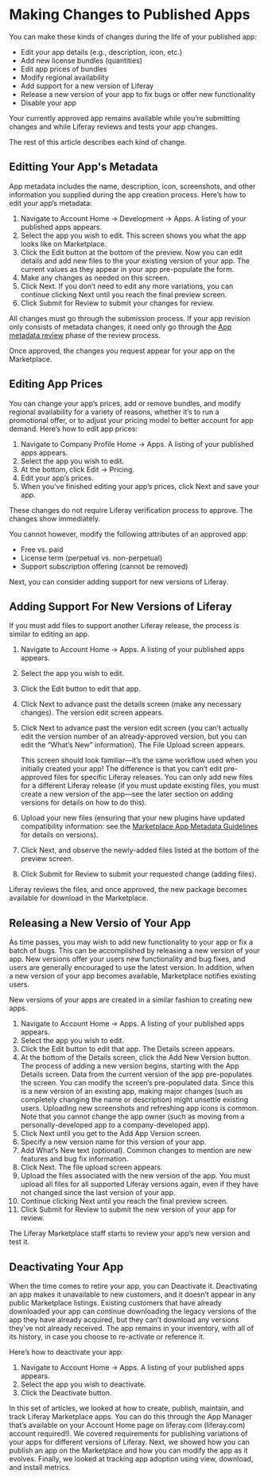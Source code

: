 # Making Changes to Published Apps

You can make these kinds of changes during the life of your published app:

* Edit your app details (e.g., description, icon, etc.)
* Add new license bundles (quantities)
* Edit app prices of bundles
* Modify regional availability
* Add support for a new version of Liferay
* Release a new version of your app to fix bugs or offer new functionality
* Disable your app

Your currently approved app remains available while you’re submitting changes and while Liferay reviews and tests your app changes.

The rest of this article describes each kind of change.

## Editting Your App's Metadata

App metadata includes the name, description, icon, screenshots, and other information you supplied during the app creation process. Here’s how to edit your app’s metadata:

1. Navigate to Account Home → Development → Apps. A listing of your published apps appears.
1. Select the app you wish to edit. This screen shows you what the app looks like on Marketplace.
1. Click the Edit button at the bottom of the preview. Now you can edit details and add new files to the your existing version of your app. The current values as they appear in your app pre-populate the form.
1. Make any changes as needed on this screen.
1. Click Next. If you don’t need to edit any more variations, you can continue clicking Next until you reach the final preview screen.
1. Click Submit for Review to submit your changes for review.

All changes must go through the submission process. If your app revision only consists of metadata changes, it need only go through the [App metadata review](../understanding-the-app-review-process.md) phase of the review process.

Once approved, the changes you request appear for your app on the Marketplace.

## Editing App Prices

You can change your app’s prices, add or remove bundles, and modify regional availability for a variety of reasons, whether it’s to run a promotional offer, or to adjust your pricing model to better account for app demand. Here’s how to edit app prices:

1. Navigate to Company Profile Home → Apps. A listing of your published apps appears.
1. Select the app you wish to edit.
1. At the bottom, click Edit → Pricing.
1. Edit your app’s prices.
1. When you’ve finished editing your app’s prices, click Next and save your app.

These changes do not require Liferay verification process to approve. The changes show immediately.

You cannot however, modify the following attributes of an approved app:

* Free vs. paid
* License term (perpetual vs. non-perpetual)
* Support subscription offering (cannot be removed)

Next, you can consider adding support for new versions of Liferay.

## Adding Support For New Versions of Liferay

If you must add files to support another Liferay release, the process is similar to editing an app.

1. Navigate to Account Home → Apps. A listing of your published apps appears.
1. Select the app you wish to edit.
1. Click the Edit button to edit that app.
1. Click Next to advance past the details screen (make any necessary changes). The version edit screen appears.
1. Click Next to advance past the version edit screen (you can’t actually edit the version number of an already-approved version, but you can edit the “What’s New” information). The File Upload screen appears.
   
    This screen should look familiar—it’s the same workflow used when you initially created your app! The difference is that you can’t edit pre-approved files for specific Liferay releases. You can only add new files for a different Liferay release (if you must update existing files, you must create a new version of the app—see the later section on adding versions for details on how to do this).
1. Upload your new files (ensuring that your new plugins have updated compatibility information: see the [Marketplace App Metadata Guidelines](../preparing-your-app.md) for details on versions).
1. Click Next, and observe the newly-added files listed at the bottom of the preview screen.
1. Click Submit for Review to submit your requested change (adding files).

Liferay reviews the files, and once approved, the new package becomes available for download in the Marketplace.

## Releasing a New Versio of Your App

As time passes, you may wish to add new functionality to your app or fix a batch of bugs. This can be accomplished by releasing a new version of your app. New versions offer your users new functionality and bug fixes, and users are generally encouraged to use the latest version. In addition, when a new version of your app becomes available, Marketplace notifies existing users.

New versions of your apps are created in a similar fashion to creating new apps.

1. Navigate to Account Home → Apps. A listing of your published apps appears.
1. Select the app you wish to edit.
1. Click the Edit button to edit that app. The Details screen appears.
1. At the bottom of the Details screen, click the Add New Version button. The process of adding a new version begins, starting with the App Details screen. Data from the current version of the app pre-populates the screen.
    You can modify the screen’s pre-populated data. Since this is a new version of an existing app, making major changes (such as completely changing the name or description) might unsettle existing users. Uploading new screenshots and refreshing app icons is common. Note that you cannot change the app owner (such as moving from a personally-developed app to a company-developed app).
1. Click Next until you get to the Add App Version screen.
1. Specify a new version name for this version of your app.
1. Add What’s New text (optional). Common changes to mention are new features and bug fix information.
1. Click Next. The file upload screen appears.
1. Upload the files associated with the new version of the app. You must upload all files for all supported Liferay versions again, even if they have not changed since the last version of your app.
1. Continue clicking Next until you reach the final preview screen.
1. Click Submit for Review to submit the new version of your app for review.
   
The Liferay Marketplace staff starts to review your app’s new version and test it.

## Deactivating Your App

When the time comes to retire your app, you can Deactivate it. Deactivating an app makes it unavailable to new customers, and it doesn’t appear in any public Marketplace listings. Existing customers that have already downloaded your app can continue downloading the legacy versions of the app they have already acquired, but they can’t download any versions they’ve not already received. The app remains in your inventory, with all of its history, in case you choose to re-activate or reference it.

Here’s how to deactivate your app:

1. Navigate to Account Home → Apps. A listing of your published apps appears.
1. Select the app you wish to deactivate.
1. Click the Deactivate button.

In this set of articles, we looked at how to create, publish, maintain, and track Liferay Marketplace apps. You can do this through the App Manager that’s available on your Account Home page on liferay.com (liferay.com) account required!). We covered requirements for publishing variations of your apps for different versions of Liferay. Next, we showed how you can publish an app on the Marketplace and how you can modify the app as it evolves. Finally, we looked at tracking app adoption using view, download, and install metrics.
